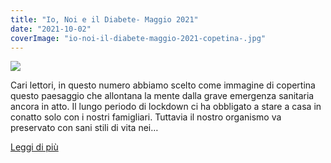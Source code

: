 ```yaml
---
title: "Io, Noi e il Diabete- Maggio 2021"
date: "2021-10-02"
coverImage: "io-noi-il-diabete-maggio-2021-copetina-.jpg"
---
```


![](images/io-noi-il-diabete-maggio-2021-copetina-.jpg)

Cari lettori, in questo numero abbiamo scelto come immagine di copertina questo paesaggio che allontana la mente dalla grave emergenza sanitaria ancora in atto. Il lungo periodo di lockdown ci ha obbligato a stare a casa in conatto solo con i nostri famigliari. Tuttavia il nostro organismo va preservato con sani stili di vita nei…

<div class="link-box"><a href="{{ base_url }}/la-nostra-associazione/la-mission-dellassociazione" class="theme-btn btn-style-two"><span class="btn-title">Leggi di più</span></a></div>

<!-- \[vc\_row\]\[vc\_column width="1/2"\]\[vc\_column\_text\]

**In questo numero: Assemblea annuale, Telemedicina, Le vaccinazioni ai diabetici, Le nostre borse di studio, Ecodoppler a Chiari, Prevenzione del diabete 2 con il movimento, Prevenzione delle lesioni al piede, Esami clinici, Intervista con la dietista Erka Piccini, I legumi.**

Scarica il giornalino cliccando sul link:

[io noi il diabete maggio 2021-bassa](http://www.associazionediabeticibrescia.it/wp-content/uploads/2021/10/io-noi-il-diabete-maggio-2021-bassa.pdf)[![](images/io-noi-il-diabete-maggio-2021-copetina--212x300.jpg)](http://www.associazionediabeticibrescia.it/wp-content/uploads/2021/10/io-noi-il-diabete-maggio-2021-bassa.pdf)

\[/vc\_column\_text\]\[ultimate\_heading\]

Cari lettori,

in questo numero abbiamo scelto come immagine di copertina questo paesaggio che allontana la mente dalla grave emergenza sanitaria ancora in atto. Il lungo periodo di lockdown ci ha obbligato a stare a casa in conatto solo con i nostri famigliari. Tuttavia il nostro organismo va preservato con sani stili di vita nei quali l'ambiente gioca un ruolo fondamentale. Possiamo solo immergerci in passeggiate all'aria aperta. Il nostro corpo è organizzato non per una vita sedentaria nè per sforzi troppo intensi: appendere l'arte del movimento e della sua misyra è uno dei segreti per rendere il corpo resistente, associando una dieta equilibrata.   Luisella Rossi -->
